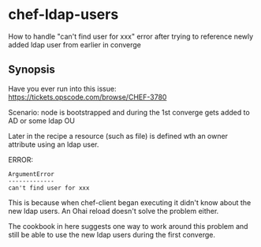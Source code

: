 # chef-ldap-users
How to handle "can't find user for xxx" error after trying to reference newly added ldap user from earlier in converge

## Synopsis
Have you ever run into this issue:
https://tickets.opscode.com/browse/CHEF-3780

Scenario: node is bootstrapped and during the 1st converge gets added to AD or some ldap OU

Later in the recipe a resource (such as file) is defined wth an owner attribute using an ldap user.

ERROR:
```
ArgumentError
-------------
can't find user for xxx
```


This is because when chef-client began executing it didn't know about the new ldap users.  An Ohai reload doesn't solve the problem either.


The cookbook in here suggests one way to work around this problem and still be able to use the new ldap users
during the first converge.
